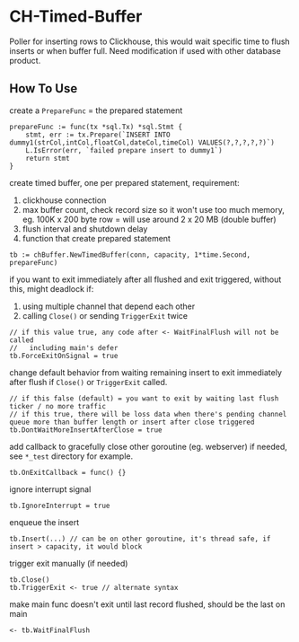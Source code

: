 
# CH-Timed-Buffer

Poller for inserting rows to Clickhouse, this would wait specific time to flush inserts or when buffer full. Need modification if used with other database product.

## How To Use

create a `PrepareFunc` = the prepared statement
```
prepareFunc := func(tx *sql.Tx) *sql.Stmt {
	stmt, err := tx.Prepare(`INSERT INTO dummy1(strCol,intCol,floatCol,dateCol,timeCol) VALUES(?,?,?,?,?)`)
	L.IsError(err, `failed prepare insert to dummy1`)
	return stmt
}
```


create timed buffer, one per prepared statement, requirement:
1. clickhouse connection
2. max buffer count, check record size so it won't use too much memory, eg. 100K x 200 byte row = will use around 2 x 20 MB (double buffer)
3. flush interval and shutdown delay
4. function that create prepared statement
```
tb := chBuffer.NewTimedBuffer(conn, capacity, 1*time.Second, prepareFunc)
```

if you want to exit immediately after all flushed and exit triggered, without this, might deadlock if:
1. using multiple channel that depend each other
2. calling `Close()` or sending `TriggerExit` twice
```
// if this value true, any code after <- WaitFinalFlush will not be called
//   including main's defer
tb.ForceExitOnSignal = true
```

change default behavior from waiting remaining insert to exit immediately after flush if `Close()` or `TriggerExit` called.
```
// if this false (default) = you want to exit by waiting last flush ticker / no more traffic
// if this true, there will be loss data when there's pending channel queue more than buffer length or insert after close triggered
tb.DontWaitMoreInsertAfterClose = true
```

add callback to gracefully close other goroutine (eg. webserver) if needed, see `*_test` directory for example.
```
tb.OnExitCallback = func() {}
```

ignore interrupt signal
```
tb.IgnoreInterrupt = true
```

enqueue the insert
```
tb.Insert(...) // can be on other goroutine, it's thread safe, if insert > capacity, it would block
```

trigger exit manually (if needed)
```
tb.Close() 
tb.TriggerExit <- true // alternate syntax
```

make main func doesn't exit until last record flushed, should be the last on main
```
<- tb.WaitFinalFlush 
```
